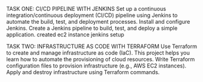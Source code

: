  TASK ONE: CI/CD PIPELINE WITH JENKINS
 Set up a continuous integration/continuous deployment (CI/CD) pipeline using
 Jenkins to automate the build, test, and deployment processes. Install and
 configure Jenkins. Create a Jenkins pipeline to build, test, and deploy a simple
 application.
   created ec2 instance 
   jenkins setup 




 TASK TWO: INFRASTRUCTURE AS CODE WITH TERRAFORM
 Use Terraform to create and manage infrastructure as code
 (IaC). This project helps you learn how to automate the
 provisioning of cloud resources. Write Terraform configuration
 files to provision infrastructure (e.g., AWS EC2 instances).
 Apply and destroy infrastructure using Terraform commands. 




 

 
